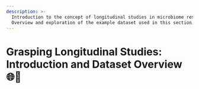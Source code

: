 ```yaml
---
description: >-
  Introduction to the concept of longitudinal studies in microbiome research.
  Overview and exploration of the example dataset used in this section.
---
```


# Grasping Longitudinal Studies: Introduction and Dataset Overview 🌐📅

